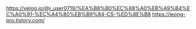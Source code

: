 https://velog.io/@j_user0719/%EA%B8%B0%EC%88%A0%EB%A9%B4%EC%A0%91-%EC%A4%80%EB%B9%84-CS-%ED%8E%B8
https://jeong-pro.tistory.com/